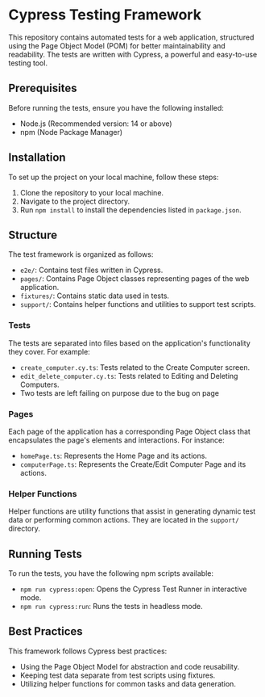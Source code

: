 # Cypress Testing Framework

This repository contains automated tests for a web application, structured using the Page Object Model (POM) for better maintainability and readability. The tests are written with Cypress, a powerful and easy-to-use testing tool.

## Prerequisites

Before running the tests, ensure you have the following installed:
- Node.js (Recommended version: 14 or above)
- npm (Node Package Manager)

## Installation

To set up the project on your local machine, follow these steps:

1. Clone the repository to your local machine.
2. Navigate to the project directory.
3. Run `npm install` to install the dependencies listed in `package.json`.

## Structure

The test framework is organized as follows:
- `e2e/`: Contains test files written in Cypress.
- `pages/`: Contains Page Object classes representing pages of the web application.
- `fixtures/`: Contains static data used in tests.
- `support/`: Contains helper functions and utilities to support test scripts.

### Tests

The tests are separated into files based on the application's functionality they cover. For example:
- `create_computer.cy.ts`: Tests related to the Create Computer screen.
- `edit_delete_computer.cy.ts`: Tests related to Editing and Deleting Computers.
- Two tests are left failing on purpose due to the bug on page 


### Pages

Each page of the application has a corresponding Page Object class that encapsulates the page's elements and interactions. For instance:
- `homePage.ts`: Represents the Home Page and its actions.
- `computerPage.ts`: Represents the Create/Edit Computer Page and its actions.

### Helper Functions

Helper functions are utility functions that assist in generating dynamic test data or performing common actions. They are located in the `support/` directory.

## Running Tests

To run the tests, you have the following npm scripts available:
- `npm run cypress:open`: Opens the Cypress Test Runner in interactive mode.
- `npm run cypress:run`: Runs the tests in headless mode.

## Best Practices

This framework follows Cypress best practices:
- Using the Page Object Model for abstraction and code reusability.
- Keeping test data separate from test scripts using fixtures.
- Utilizing helper functions for common tasks and data generation.

